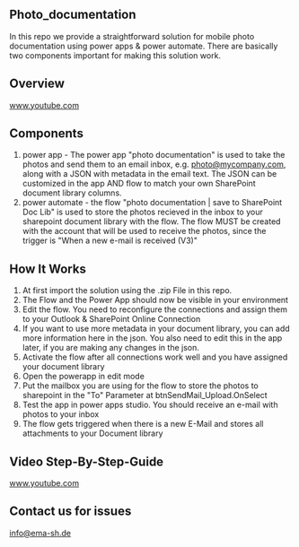 ## Photo_documentation
In this repo we provide a straightforward solution for mobile photo documentation using power apps &amp; power automate. There are basically two components important for making this solution work.

## Overview
www.youtube.com

## Components 
1. power app - The power app "photo documentation" is used to take the photos and send them to an email inbox, e.g. photo@mycompany.com, along with a JSON with metadata in the email text. The JSON can be customized in the app AND flow to match your own SharePoint document library columns.
2. power automate - the flow "photo documentation | save to SharePoint Doc Lib" is used to store the photos recieved in the inbox to your sharepoint document library with the flow. The flow MUST be created with the account that will be used to receive the photos, since the trigger is "When a new e-mail is received (V3)"

## How It Works
1. At first import the solution using the .zip File in this repo.
2. The Flow and the Power App should now be visible in your environment
4. Edit the flow. You need to reconfigure the connections and assign them to your Outlook & SharePoint Online Connection
5. If you want to use more metadata in your document library, you can add more information here in the json. You also need to edit this in the app later, if you are making any changes in the json.
4. Activate the flow after all connections work well and you have assigned your document library
5. Open the powerapp in edit mode
6. Put the mailbox you are using for the flow to store the photos to sharepoint in the "To" Parameter at btnSendMail_Upload.OnSelect
6. Test the app in power apps studio. You should receive an e-mail with photos to your inbox
7. The flow gets triggered when there is a new E-Mail and stores all attachments to your Document library

## Video Step-By-Step-Guide
www.youtube.com

## Contact us for issues
info@ema-sh.de
